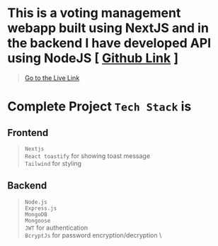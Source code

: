 # This is a voting management webapp built using NextJS and in the backend I have developed API using NodeJS [ [Github Link](https://github.com/Codessmasher/votebackend) ]

> [Go to the Live Link](https://voting-wheat-six.vercel.app/)

# Complete Project `Tech Stack` is
## Frontend

> `Nextjs` \
 `React toastify` for showing toast message \
 > `Tailwind` for styling

## Backend

> `Node.js` \
`Express.js` \
`MongoDB` \
`Mongoose` \
`JWT` for authentication \
`BcryptJs` for password encryption/decryption \
